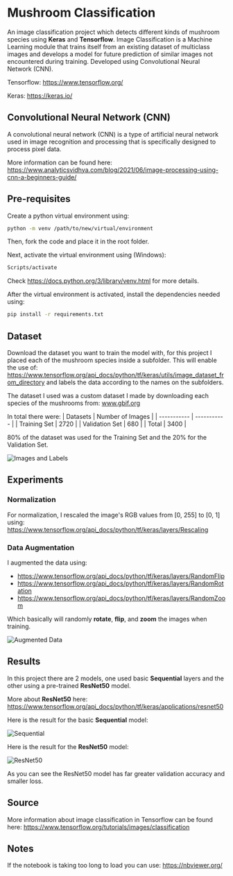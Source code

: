 
# Mushroom Classification

An image classification project which detects different kinds of mushroom species using **Keras** and **Tensorflow**.  Image Classification is a Machine Learning module that trains itself from an existing dataset of multiclass images and develops a model for future prediction of similar images not encountered during training. Developed using Convolutional Neural Network (CNN).

Tensorflow: https://www.tensorflow.org/

Keras: https://keras.io/




## Convolutional Neural Network (CNN)

A convolutional neural network (CNN) is a type of artificial neural network used in image recognition and processing that is specifically designed to process pixel data.

More information can be found here: https://www.analyticsvidhya.com/blog/2021/06/image-processing-using-cnn-a-beginners-guide/


## Pre-requisites

Create a python virtual environment using:
```bash
python -m venv /path/to/new/virtual/environment
```

Then, fork the code and place it in the root folder.

Next, activate the virtual environment using (Windows):
```bash
Scripts/activate
```

Check https://docs.python.org/3/library/venv.html for more details.

After the virtual environment is activated, install the dependencies needed using:

```bash
pip install -r requirements.txt
```
    
## Dataset

Download the dataset you want to train the model with, for this project I placed each of the mushroom species inside a subfolder. This will enable the use of: https://www.tensorflow.org/api_docs/python/tf/keras/utils/image_dataset_from_directory
and labels the data according to the names on the subfolders.

The dataset I used was a custom dataset I made by downloading each species of the
mushrooms from: www.gbif.org

In total there were:
| Datasets | Number of Images |
| ----------- | ----------- |
| Training Set | 2720 |
| Validation Set | 680 |
| Total | 3400 |

80% of the dataset was used for the Training Set and the 20% for the Validation Set.

![Images and Labels](https://github.com/Riyuze/mushroom-classification/blob/main/image-labels.png)



## Experiments

### Normalization
For normalization, I rescaled the image's RGB values from [0, 255] to [0, 1] using:
https://www.tensorflow.org/api_docs/python/tf/keras/layers/Rescaling

### Data Augmentation
I augmented the data using:
- https://www.tensorflow.org/api_docs/python/tf/keras/layers/RandomFlip
- https://www.tensorflow.org/api_docs/python/tf/keras/layers/RandomRotation
- https://www.tensorflow.org/api_docs/python/tf/keras/layers/RandomZoom

Which basically will randomly **rotate**, **flip**, and **zoom** the images when training.

![Augmented Data](https://github.com/Riyuze/mushroom-classification/blob/main/data-augmentation.png)


## Results
In this project there are 2 models, one used basic **Sequential** layers and the
other using a pre-trained **ResNet50** model.

More about **ResNet50** here:
https://www.tensorflow.org/api_docs/python/tf/keras/applications/resnet50

Here is the result for the basic **Sequential** model:

![Sequential](https://github.com/Riyuze/mushroom-classification/blob/main/normal-result.jpeg)

Here is the result for the **ResNet50** model:

![ResNet50](https://github.com/Riyuze/mushroom-classification/blob/main/resnet50-result.png)

As you can see the ResNet50 model has far greater validation accuracy and smaller loss.

## Source
More information about image classification in Tensorflow can be found here:
https://www.tensorflow.org/tutorials/images/classification



## Notes
If the notebook is taking too long to load you can use:
https://nbviewer.org/
